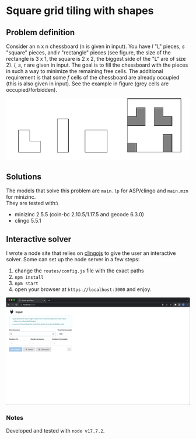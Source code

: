 # Square grid tiling with shapes
## Problem definition
Consider an n x n chessboard (n is given in input). You have *l* "L" pieces, *s* "square" pieces, and *r* "rectangle" pieces (see figure, the size of the rectangle is 3 x 1, the square is 2 x 2, the biggest side of the "L" are of size 2). *l*, *s*, *r* are given in input. The goal is to fill the chessboard with the pieces in such a way to minimize the remaining free cells. The additional requirement is that some *f* cells of the chessboard are already occupied (this is also given in input). See the example in figure (grey cells are occupied/forbidden). 

![Problem definition](relation/images/def1.png?raw=true)

## Solutions
The models that solve this problem are `main.lp` for ASP/clingo and `main.mzn` for minizinc.\
They are tested with:\
-  minizinc 2.5.5 (coin-bc 2.10.5/1.17.5 and gecode 6.3.0)
-  clingo 5.5.1

## Interactive solver
I wrote a node site that relies on [clingojs](https://github.com/dousto/clingojs) to give the user an interactive solver. Some can set up the node server in a few steps:
1. change the `routes/config.js` file with the exact paths
1. `npm install`
1. `npm start`
1. open your browser at `https://localhost:3000` and enjoy.

![Site solver](preview.gif?raw=true)

### Notes
Developed and tested with `node v17.7.2`.